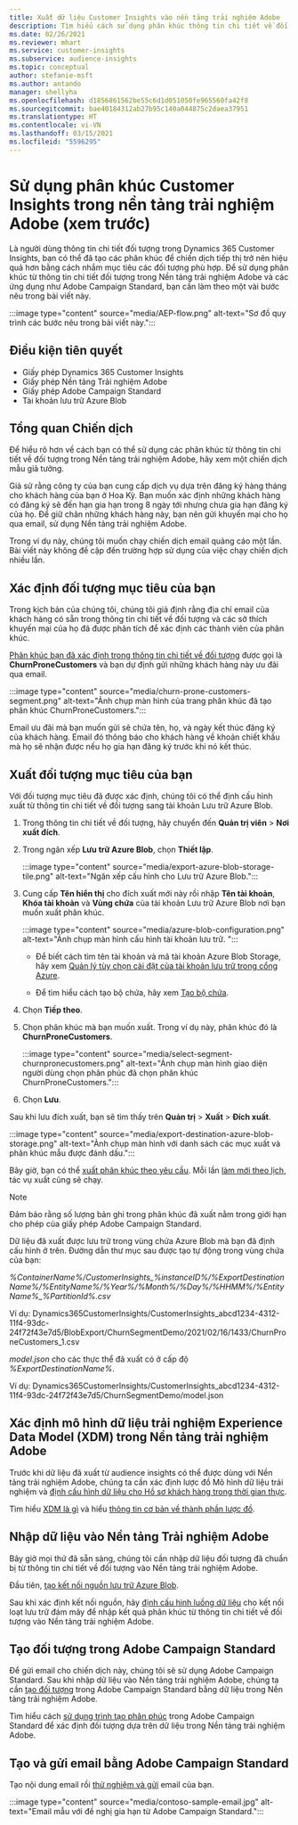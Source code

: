 ```yaml
---
title: Xuất dữ liệu Customer Insights vào nền tảng trải nghiệm Adobe
description: Tìm hiểu cách sử dụng phân khúc thông tin chi tiết về đối tượng trong Nền tảng trải nghiệm Adobe.
ms.date: 02/26/2021
ms.reviewer: mhart
ms.service: customer-insights
ms.subservice: audience-insights
ms.topic: conceptual
author: stefanie-msft
ms.author: antando
manager: shellyha
ms.openlocfilehash: d1856861562be55c6d1d051050fe965560fa42f8
ms.sourcegitcommit: bae40184312ab27b95c140a044875c2daea37951
ms.translationtype: HT
ms.contentlocale: vi-VN
ms.lasthandoff: 03/15/2021
ms.locfileid: "5596295"
---
```

# <a name="use-customer-insights-segments-in-adobe-experience-platform-preview"></a>Sử dụng phân khúc Customer Insights trong nền tảng trải nghiệm Adobe (xem trước)

Là người dùng thông tin chi tiết đối tượng trong Dynamics 365 Customer Insights, bạn có thể đã tạo các phân khúc để chiến dịch tiếp thị trở nên hiệu quả hơn bằng cách nhắm mục tiêu các đối tượng phù hợp. Để sử dụng phân khúc từ thông tin chi tiết đối tượng trong Nền tảng trải nghiệm Adobe và các ứng dụng như Adobe Campaign Standard, bạn cần làm theo một vài bước nêu trong bài viết này.

:::image type="content" source="media/AEP-flow.png" alt-text="Sơ đồ quy trình các bước nêu trong bài viết này.":::

## <a name="prerequisites"></a>Điều kiện tiên quyết

-   Giấy phép Dynamics 365 Customer Insights
-   Giấy phép Nền tảng Trải nghiệm Adobe
-   Giấy phép Adobe Campaign Standard
-   Tài khoản lưu trữ Azure Blob

## <a name="campaign-overview"></a>Tổng quan Chiến dịch

Để hiểu rõ hơn về cách bạn có thể sử dụng các phân khúc từ thông tin chi tiết về đối tượng trong Nền tảng trải nghiệm Adobe, hãy xem một chiến dịch mẫu giả tưởng.

Giả sử rằng công ty của bạn cung cấp dịch vụ dựa trên đăng ký hàng tháng cho khách hàng của bạn ở Hoa Kỳ. Bạn muốn xác định những khách hàng có đăng ký sẽ đến hạn gia hạn trong 8 ngày tới nhưng chưa gia hạn đăng ký của họ. Để giữ chân những khách hàng này, bạn nên gửi khuyến mại cho họ qua email, sử dụng Nền tảng trải nghiệm Adobe.

Trong ví dụ này, chúng tôi muốn chạy chiến dịch email quảng cáo một lần. Bài viết này không đề cập đến trường hợp sử dụng của việc chạy chiến dịch nhiều lần.

## <a name="identify-your-target-audience"></a>Xác định đối tượng mục tiêu của bạn

Trong kịch bản của chúng tôi, chúng tôi giả định rằng địa chỉ email của khách hàng có sẵn trong thông tin chi tiết về đối tượng và các sở thích khuyến mại của họ đã được phân tích để xác định các thành viên của phân khúc.

[Phân khúc bạn đã xác định trong thông tin chi tiết về đối tượng](segments.md) được gọi là **ChurnProneCustomers** và bạn dự định gửi những khách hàng này ưu đãi qua email.

:::image type="content" source="media/churn-prone-customers-segment.png" alt-text="Ảnh chụp màn hình của trang phân khúc đã tạo phân khúc ChurnProneCustomers.":::

Email ưu đãi mà bạn muốn gửi sẽ chứa tên, họ, và ngày kết thúc đăng ký của khách hàng. Email đó thông báo cho khách hàng về khoản chiết khấu mà họ sẽ nhận được nếu họ gia hạn đăng ký trước khi nó kết thúc.

## <a name="export-your-target-audience"></a>Xuất đối tượng mục tiêu của bạn

Với đối tượng mục tiêu đã được xác định, chúng tôi có thể định cấu hình xuất từ thông tin chi tiết về đối tượng sang tài khoản Lưu trữ Azure Blob.

1. Trong thông tin chi tiết về đối tượng, hãy chuyển đến **Quản trị viên** > **Nơi xuất đích**.

1. Trong ngăn xếp **Lưu trữ Azure Blob**, chọn **Thiết lập**.

   :::image type="content" source="media/export-azure-blob-storage-tile.png" alt-text="Ngăn xếp cấu hình cho Lưu trữ Azure Blob.":::

1. Cung cấp **Tên hiển thị** cho đích xuất mới này rồi nhập **Tên tài khoản**, **Khóa tài khoản** và **Vùng chứa** của tài khoản Lưu trữ Azure Blob nơi bạn muốn xuất phân khúc.  
      
   :::image type="content" source="media/azure-blob-configuration.png" alt-text="Ảnh chụp màn hình cấu hình tài khoản lưu trữ. "::: 

   - Để biết cách tìm tên tài khoản và mã tài khoản Azure Blob Storage, hãy xem [Quản lý tùy chọn cài đặt của tài khoản lưu trữ trong cổng Azure](/azure/storage/common/storage-account-manage).

   - Để tìm hiểu cách tạo bộ chứa, hãy xem [Tạo bộ chứa](/azure/storage/blobs/storage-quickstart-blobs-portal#create-a-container).

1. Chọn **Tiếp theo**.

1. Chọn phân khúc mà bạn muốn xuất. Trong ví dụ này, phân khúc đó là **ChurnProneCustomers**.

   :::image type="content" source="media/select-segment-churnpronecustomers.png" alt-text="Ảnh chụp màn hình giao diện người dùng chọn phân phúc đã chọn phân khúc ChurnProneCustomers.":::

1. Chọn **Lưu**.

Sau khi lưu đích xuất, bạn sẽ tìm thấy trên **Quản trị** > **Xuất** > **Đích xuất**.

:::image type="content" source="media/export-destination-azure-blob-storage.png" alt-text="Ảnh chụp màn hình với danh sách các mục xuất và phân khúc mẫu được đánh dấu.":::

Bây giờ, bạn có thể [xuất phân khúc theo yêu cầu](export-destinations.md#export-data-on-demand). Mỗi lần [làm mới theo lịch](system.md), tác vụ xuất cũng sẽ chạy.

> [!NOTE]
> Đảm bảo rằng số lượng bản ghi trong phân khúc đã xuất nằm trong giới hạn cho phép của giấy phép Adobe Campaign Standard.

Dữ liệu đã xuất được lưu trữ trong vùng chứa Azure Blob mà bạn đã định cấu hình ở trên. Đường dẫn thư mục sau được tạo tự động trong vùng chứa của bạn:

*%ContainerName%/CustomerInsights_%instanceID%/%ExportDestinationName%/%EntityName%/%Year%/%Month%/%Day%/%HHMM%/%EntityName%_%PartitionId%.csv*

Ví dụ: Dynamics365CustomerInsights/CustomerInsights_abcd1234-4312-11f4-93dc-24f72f43e7d5/BlobExport/ChurnSegmentDemo/2021/02/16/1433/ChurnProneCustomers_1.csv

*model.json* cho các thực thể đã xuất có ở cấp độ *%ExportDestinationName%*.

Ví dụ: Dynamics365CustomerInsights/CustomerInsights_abcd1234-4312-11f4-93dc-24f72f43e7d5/ChurnSegmentDemo/model.json

## <a name="define-experience-data-model-xdm-in-adobe-experience-platform"></a>Xác định mô hình dữ liệu trải nghiệm Experience Data Model (XDM) trong Nền tảng trải nghiệm Adobe

Trước khi dữ liệu đã xuất từ audience insights có thể được dùng với Nền tảng trải nghiệm Adobe, chúng ta cần xác định lược đồ Mô hình dữ liệu trải nghiệm và [định cấu hình dữ liệu cho Hồ sơ khách hàng trong thời gian thực](https://experienceleague.adobe.com/docs/experience-platform/profile/tutorials/dataset-configuration.html#tutorials).

Tìm hiểu [XDM là gì](https://experienceleague.adobe.com/docs/experience-platform/xdm/home.html) và hiểu [thông tin cơ bản về thành phần lược đồ](https://experienceleague.adobe.com/docs/experience-platform/xdm/schema/composition.html#schema).

## <a name="import-data-into-adobe-experience-platform"></a>Nhập dữ liệu vào Nền tảng Trải nghiệm Adobe

Bây giờ mọi thứ đã sẵn sàng, chúng tôi cần nhập dữ liệu đối tượng đã chuẩn bị từ thông tin chi tiết về đối tượng vào Nền tảng trải nghiệm Adobe.

Đầu tiên, [tạo kết nối nguồn lưu trữ Azure Blob](https://experienceleague.adobe.com/docs/experience-platform/sources/ui-tutorials/create/cloud-storage/blob.html#getting-started).    

Sau khi xác định kết nối nguồn, hãy [định cấu hình luồng dữ liệu](https://experienceleague.adobe.com/docs/experience-platform/sources/ui-tutorials/dataflow/cloud-storage.html#ui-tutorials) cho kết nối loạt lưu trữ đám mây để nhập kết quả phân khúc từ thông tin chi tiết về đối tượng vào Nền tảng trải nghiệm Adobe.

## <a name="create-an-audience-in-adobe-campaign-standard"></a>Tạo đối tượng trong Adobe Campaign Standard

Để gửi email cho chiến dịch này, chúng tôi sẽ sử dụng Adobe Campaign Standard. Sau khi nhập dữ liệu vào Nền tảng trải nghiệm Adobe, chúng ta cần [tạo đối tượng](https://experienceleague.adobe.com/docs/campaign-standard/using/profiles-and-audiences/get-started-profiles-and-audiences.html#permission) trong Adobe Campaign Standard bằng dữ liệu trong Nền tảng trải nghiệm Adobe.

Tìm hiểu cách [sử dụng trình tạo phân phúc](https://experienceleague.adobe.com/docs/campaign-standard/using/profiles-and-audiences/working-with-adobe-experience-platform/aep-using-segment-builder.html#building-a-segment) trong Adobe Campaign Standard để xác định đối tượng dựa trên dữ liệu trong Nền tảng trải nghiệm Adobe.

## <a name="create-and-send-the-email-using-adobe-campaign-standard"></a>Tạo và gửi email bằng Adobe Campaign Standard

Tạo nội dung email rồi [thử nghiệm và gửi](https://experienceleague.adobe.com/docs/campaign-standard/using/testing-and-sending/get-started-sending-messages.html#preparing-and-testing-messages) email của bạn.

:::image type="content" source="media/contoso-sample-email.jpg" alt-text="Email mẫu với đề nghị gia hạn từ Adobe Campaign Standard.":::